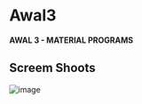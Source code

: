 # Awal3
**AWAL 3 - MATERIAL PROGRAMS**

## **Screem Shoots**

![image](https://github.com/Blizzard03/Awal3/assets/99153189/0220422a-3b89-4a17-821b-c9d575c407aa)

 
